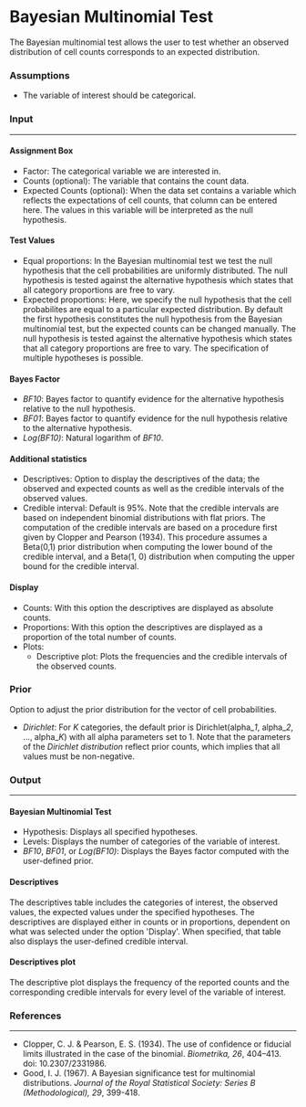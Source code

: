 Bayesian Multinomial Test
===
  
The Bayesian multinomial test allows the user to test whether an observed distribution of cell counts corresponds to an expected distribution.

### Assumptions
- The variable of interest should be categorical.

### Input
---

#### Assignment Box
- Factor: The categorical variable we are interested in.
- Counts (optional): The variable that contains the count data.
- Expected Counts (optional): When the data set contains a variable which reflects the expectations of cell counts, that column can be entered here. The values in this variable will be interpreted as the null hypothesis.


#### Test Values
- Equal proportions: In the Bayesian multinomial test we test the null hypothesis that the cell probabilities are uniformly distributed. The null hypothesis is tested against the alternative hypothesis which states that all category proportions are free to vary.
- Expected proportions: Here, we specify the null hypothesis that the cell probabilites are equal to a particular expected distribution. By default the first hypothesis constitutes the null hypothesis from the Bayesian multinomial test, but the expected counts can be changed manually. The null hypothesis is tested against the alternative hypothesis which states that all category proportions are free to vary. The specification of multiple hypotheses is possible.

#### Bayes Factor
- *BF10*: Bayes factor to quantify evidence for the alternative hypothesis relative to the null hypothesis.
- *BF01*: Bayes factor to quantify evidence for the null hypothesis relative to the alternative hypothesis.
- *Log(BF10)*: Natural logarithm of *BF10*.

#### Additional statistics
- Descriptives: Option to display the descriptives of the data; the observed and expected counts as well as the credible intervals of the observed values.
- Credible interval: Default is 95%. Note that the credible intervals are based on independent binomial distributions with flat priors. The computation of the credible intervals are based on a procedure first given by Clopper and Pearson (1934). This procedure assumes a Beta(0,1) prior distribution when computing the lower bound of the credible interval, and a Beta(1, 0) distribution when computing the upper bound for the credible interval.

#### Display
- Counts: With this option the descriptives are displayed as absolute counts.
- Proportions: With this option the descriptives are displayed as a proportion of the total number of counts.
- Plots:
  - Descriptive plot: Plots the frequencies and the credible intervals of the observed counts.

### Prior
Option to adjust the prior distribution for the vector of cell probabilities. 
- *Dirichlet*: For *K* categories, the default prior is Dirichlet(alpha_*1*, alpha_*2*, ..., alpha_*K*) with all alpha parameters set to 1. Note that the parameters of the *Dirichlet distribution* reflect prior counts, which implies that all values must be non-negative.

### Output
---

#### Bayesian Multinomial Test
- Hypothesis: Displays all specified hypotheses.
- Levels: Displays the number of categories of the variable of interest.
- *BF10*, *BF01*, or *Log(BF10)*: Displays the Bayes factor computed with the user-defined prior.

#### Descriptives
The descriptives table includes the categories of interest, the observed values, the expected values under the specified hypotheses. The descriptives are displayed either in counts or in proportions, dependent on what was selected under the option 'Display'. When specified, that table also displays the user-defined credible interval.

#### Descriptives plot
The descriptive plot displays the frequency of the reported counts and the corresponding credible intervals for every level of the variable of interest.

### References
---
- Clopper, C. J. & Pearson, E. S. (1934). The use of confidence or fiducial limits illustrated in the case of the binomial. *Biometrika, 26*, 404–413. doi: 10.2307/2331986.
- Good, I. J. (1967). A Bayesian significance test for multinomial distributions. *Journal of the Royal Statistical Society: Series B (Methodological), 29*, 399-418.